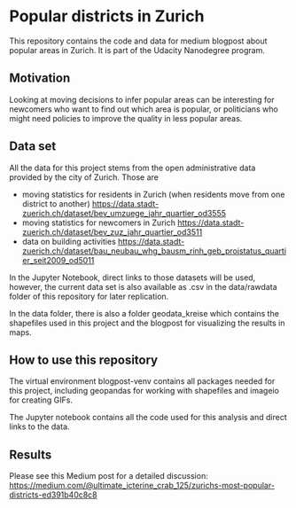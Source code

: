 # Popular districts in Zurich

This repository contains the code and data for medium blogpost about
popular areas in Zurich. It is part of the Udacity Nanodegree program.

## Motivation

Looking at moving decisions to infer popular areas can be interesting for newcomers who want
to find out which area is popular, or politicians who might need policies to
improve the quality in less popular areas.

## Data set

All the data for this project stems from the open administrative data provided
by the city of Zurich. Those are

- moving statistics for residents in Zurich (when residents move from one district to another) https://data.stadt-zuerich.ch/dataset/bev_umzuege_jahr_quartier_od3555
- moving statistics for newcomers in Zurich https://data.stadt-zuerich.ch/dataset/bev_zuz_jahr_quartier_od3511
- data on building activities https://data.stadt-zuerich.ch/dataset/bau_neubau_whg_bausm_rinh_geb_projstatus_quartier_seit2009_od5011

In the Jupyter Notebook, direct links to those datasets will be used, however, the current
data set is also available as .csv in the data/rawdata folder of this repository
for later replication.

In the data folder, there is also a folder geodata_kreise which contains the shapefiles
used in this project and the blogpost for visualizing the results in maps.

## How to use this repository

The virtual environment blogpost-venv contains all packages needed for this project,
including geopandas for working with shapefiles and imageio for creating GIFs.

The Jupyter notebook contains all the code used for this analysis and direct links to the data.

## Results

Please see this Medium post for a detailed discussion: https://medium.com/@ultimate_icterine_crab_125/zurichs-most-popular-districts-ed391b40c8c8
